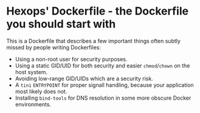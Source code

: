# Hexops' Dockerfile - the Dockerfile you should start with

This is a Dockerfile that describes a few important things often subtly missed by people writing Dockerfiles:

- Using a non-root user for security purposes.
- Using a static GID/UID for both security and easier `chmod`/`chown` on the host system.
- Avoiding low-range GID/UIDs which are a security risk.
- A `tini` `ENTRYPOINT` for proper signall handling, because your application most likely does not.
- Installing `bind-tools` for DNS resolution in some more obscure Docker environments.

